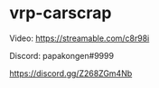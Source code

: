 # vrp-carscrap

Video: https://streamable.com/c8r98i

Discord: papakongen#9999

https://discord.gg/Z268ZGm4Nb
